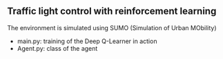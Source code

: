 ## Traffic light control with reinforcement learning

The environment is simulated using SUMO (Simulation of Urban MObility)

- main.py: training of the Deep Q-Learner in action
- Agent.py: class of the agent

